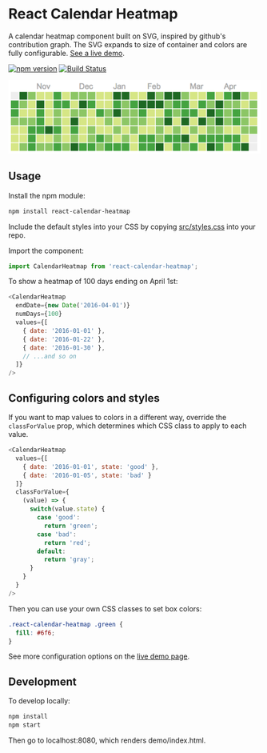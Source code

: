 # React Calendar Heatmap

A calendar heatmap component built on SVG, inspired by github's contribution graph. The SVG expands to size of container and colors are fully configurable. [See a live demo](http://patientslikeme.github.io/react-calendar-heatmap/).

[![npm version](https://badge.fury.io/js/react-calendar-heatmap.svg)](https://badge.fury.io/js/react-calendar-heatmap)
[![Build Status](https://travis-ci.org/patientslikeme/react-calendar-heatmap.svg?branch=master)](https://travis-ci.org/patientslikeme/react-calendar-heatmap)

[![react-calendar-heatmap screenshot](/assets/react-calendar-heatmap.png?raw=true)](http://patientslikeme.github.io/react-calendar-heatmap/)

## Usage

Install the npm module:

```bash
npm install react-calendar-heatmap
```

Include the default styles into your CSS by copying [src/styles.css](src/styles.css) into your repo.

Import the component:

```javascript
import CalendarHeatmap from 'react-calendar-heatmap';
```

To show a heatmap of 100 days ending on April 1st:

```javascript
<CalendarHeatmap
  endDate={new Date('2016-04-01')}
  numDays={100}
  values={[
    { date: '2016-01-01' },
    { date: '2016-01-22' },
    { date: '2016-01-30' },
    // ...and so on
  ]}
/>
```

## Configuring colors and styles

If you want to map values to colors in a different way, override the `classForValue` prop, which determines which CSS class to apply to each value.

```javascript
<CalendarHeatmap
  values={[
    { date: '2016-01-01', state: 'good' },
    { date: '2016-01-05', state: 'bad' }
  ]}
  classForValue={
    (value) => {
      switch(value.state) {
        case 'good':
          return 'green';
        case 'bad':
          return 'red';
        default:
          return 'gray';
      }
    }
  }
/>
```

Then you can use your own CSS classes to set box colors:

```css
.react-calendar-heatmap .green {
  fill: #6f6;
}
```

See more configuration options on the [live demo page](http://patientslikeme.github.io/react-calendar-heatmap/).

## Development

To develop locally:

```bash
npm install
npm start
```

Then go to localhost:8080, which renders demo/index.html.
